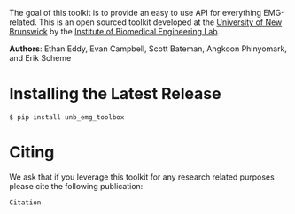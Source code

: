 The goal of this toolkit is to provide an easy to use API for everything EMG-related. This is an open sourced toolkit developed at the [University of New Brunswick](https://www.unb.ca/) by the [Institute of Biomedical Engineering Lab](https://www.unb.ca/ibme/).

**Authors**: Ethan Eddy, Evan Campbell, Scott Bateman, Angkoon Phinyomark, and Erik Scheme

# Installing the Latest Release
```
$ pip install unb_emg_toolbox
```

# Citing
We ask that if you leverage this toolkit for any research related purposes please cite the following publication:
```
Citation
```

